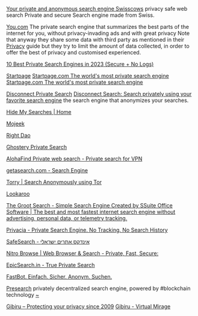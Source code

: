 
[Your private and anonymous search engine Swisscows](https://swisscows.com/en)
privacy safe web search
Private and secure Search engine made from Swiss.

[You.com](https://you.com/)
The private search engine that summarizes the best parts of the internet for you, without privacy-invading ads and with great privacy
Note that anyway they share some data with third party as mentioned in their [Privacy](https://you.com/legal/privacy) guide but they try to limit the amount of data collected, in order to offer the best of privacy and customised experienced. 

[10 Best Private Search Engines in 2023 (Secure + No Logs)](https://restoreprivacy.com/private-search-engine)

[Startpage](https://www.startpage.com/do/advanced-search)
[Startpage.com The world's most private search engine](https://www.startpage.com/eng/pics.html)
[Startpage.com The world's most private search engine](https://www.startpage.com/eng/video.html)

[Disconnect Private Search](https://disconnect.me/search)
[Disconnect Search: Search privately using your favorite search engine](https://search.disconnect.me/)
the search engine that anonymizes your searches.

[Hide My Searches | Home](https://www.hidemysearches.com/home)

[Mojeek](https://www.mojeek.com/)

[Right Dao](https://rightdao.com/)

[Ghostery Private Search](https://ghosterysearch.com/)

[AlohaFind Private web search - Private search for VPN](https://alohafind.com/)

[getasearch.com - Search Engine](https://getasearch.com/)

[Torry | Search Anonymously using Tor](https://www.torry.io/)

[Lookaroo](https://lookaroo.com.au/)

[The Groot Search - Simple Search Engine Created by SSuite Office Software | The best and most fastest internet search engine without advertising, personal data, or telemetry tracking.](https://groot.ssuiteoffice.com/#gsc.tab=0)

[Privacia - Private Search Engine. No Tracking. No Search History](https://privacia.org/)

[SafeSearch - אינדקס אתרים ישראלי](https://searcheira.com/)

[Nitro Browse | Web Browser & Search - Private, Fast, Secure:](https://www.nitrobrowse.com/)

[EpicSearch.in - True Private Search](https://www.epicsearch.in/)

[FastBot. Einfach. Sicher. Anonym. Suchen.](https://www.fastbot.de/)

[Presearch](https://presearch.com/)
privately decentralized search engine, powered by #blockchain technology
[~](https://engine.presearch.org/search?q=)

[Gibiru – Protecting your privacy since 2009](https://gibiru.com/)
[Gibiru - Virtual Mirage](https://www.virtualmirage.org/gibiru/)
